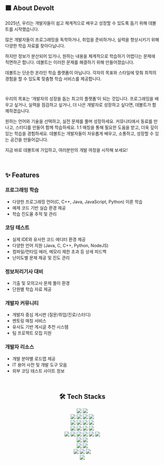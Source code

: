 <h2>🟪 About Devolt</h2>

<p>2025년, 우리는 개발자들이 쉽고 체계적으로 배우고 성장할 수 있도록 돕기 위해 데볼트를 시작했습니다.</p>
<p>많은 개발자들이 프로그래밍을 독학하거나, 취업을 준비하거나, 실력을 향상시키기 위해 다양한 학습 자료를 찾아다닙니다.</p>
<p>하지만 정보가 분산되어 있거나, 원하는 내용을 체계적으로 학습하기 어렵다는 문제에 직면하곤 합니다. 데볼트는 이러한 문제를 해결하기 위해 만들어졌습니다.</p>
<p>데볼트는 단순한 온라인 학습 플랫폼이 아닙니다. 각자의 목표와 스타일에 맞춰 최적의 경험을 할 수 있도록 맞춤형 학습 서비스를 제공합니다.</p>
<br>

<p>우리의 목표는 ‘개발자의 성장을 돕는 최고의 플랫폼’이 되는 것입니다. 프로그래밍을 배우고 싶거나, 실력을 점검하고 싶거나, 더 나은 개발자로 성장하고 싶다면, 데볼트가 함께하겠습니다.</p>
<p>원하는 언어와 기술을 선택하고, 실전 문제를 풀며 성장하세요. 커뮤니티에서 동료를 만나고, 스터디를 만들어 함께 학습하세요. 1:1 매칭을 통해 필요한 도움을 받고, 더욱 깊이 있는 학습을 경험하세요. 데볼트는 개발자들이 자유롭게 배우고, 소통하고, 성장할 수 있는 공간을 만들어갑니다.</p>
<p>지금 바로 데볼트에 가입하고, 여러분만의 개발 여정을 시작해 보세요!</p>
<br>

<h2>✨ Features</h2>

### 프로그래밍 학습
- 다양한 프로그래밍 언어(C, C++, Java, JavaScript, Python) 이론 학습
- 예제 코드 기반 실습 환경 제공
- 학습 진도율 추적 및 관리

### 코딩 테스트
- 실제 IDE와 유사한 코드 에디터 환경 제공
- 다양한 언어 지원 (Java, C, C++, Python, NodeJS)
- 컴파일/런타임 에러, 메모리 제한 초과 등 상세 피드백
- 난이도별 문제 제공 및 진도 관리

### 정보처리기사 대비
- 기출 및 모의고사 문제 풀이 환경
- 단원별 학습 자료 제공

### 개발자 커뮤니티
- 개발자 중심 게시판 (질문/취업/진로/스터디)
- 멘토링 매칭 서비스
- 유사도 기반 게시글 추천 시스템
- 팀 프로젝트 모집 지원

### 개발자 리소스
- 개발 분야별 로드맵 제공
- IT 용어 사전 및 개발 도구 모음
- 외부 코딩 테스트 사이트 정보
<br />

<div align=center><h2>🛠️ Tech Stacks</h2></div>
<div align=center> 
  <img src="https://img.shields.io/badge/java-%23ED8B00.svg?style=for-the-badge&logo=openjdk&logoColor=white"> 
  <img src="https://img.shields.io/badge/python-3776AB?style=for-the-badge&logo=python&logoColor=white"> 
  <br>
  
  <img src="https://img.shields.io/badge/html5-E34F26?style=for-the-badge&logo=html5&logoColor=white"> 
  <img src="https://img.shields.io/badge/css-1572B6?style=for-the-badge&logo=css3&logoColor=white"> 
  <img src="https://img.shields.io/badge/typescript-%23007ACC.svg?style=for-the-badge&logo=typescript&logoColor=white"> 
  <img src="https://img.shields.io/badge/javascript-F7DF1E?style=for-the-badge&logo=javascript&logoColor=black"> 
  <br>
  
  <img src="https://img.shields.io/badge/mysql-4479A1?style=for-the-badge&logo=mysql&logoColor=white"> 
  <img src="https://img.shields.io/badge/firebase-FFCA28?style=for-the-badge&logo=firebase&logoColor=white">
  <img src="https://img.shields.io/badge/elasticsearch-%230377CC.svg?style=for-the-badge&logo=elasticsearch&logoColor=white">
  <img src="https://img.shields.io/badge/redis-%23DD0031.svg?style=for-the-badge&logo=redis&logoColor=white">
  <br>
  
  <img src="https://img.shields.io/badge/react-61DAFB?style=for-the-badge&logo=react&logoColor=black"> 
  <img src="https://img.shields.io/badge/styled--components-DB7093?style=for-the-badge&logo=styled-components&logoColor=white">
  <img src="https://img.shields.io/badge/redux-%23593d88.svg?style=for-the-badge&logo=redux&logoColor=white">
  <img src="https://img.shields.io/badge/vite-%23646CFF.svg?style=for-the-badge&logo=vite&logoColor=white">
  <br>
  
  <img src="https://img.shields.io/badge/SpringBoot-6DB33F?style=for-the-badge&logo=Spring&logoColor=white"> 
  <img src="https://img.shields.io/badge/Spring_data_jpa-6DB33F?style=for-the-badge&logo=SpringSecurity&logoColor=white"> 
  <img src="https://img.shields.io/badge/Spring%20Security-6DB33F?style=for-the-badge&logo=springsecurity&logoColor=white">
  <img src="https://img.shields.io/badge/JWT-black?style=for-the-badge&logo=JSON%20web%20tokens&logoColor=white"> 
  <img src="https://img.shields.io/badge/flask-000000?style=for-the-badge&logo=flask&logoColor=white"> 
  <img src="https://img.shields.io/badge/celery-%23a9cc54.svg?style=for-the-badge&logo=celery&logoColor=ddf4a4"> 
  <br>

  <img src="https://img.shields.io/badge/amazonaws-232F3E?style=for-the-badge&logo=amazonaws&logoColor=white"> 
  <img src="https://img.shields.io/badge/apache tomcat-F8DC75?style=for-the-badge&logo=apachetomcat&logoColor=white">
  <br>
  
  <img src="https://img.shields.io/badge/docker-%230db7ed.svg?style=for-the-badge&logo=docker&logoColor=white"> 
  <img src="https://img.shields.io/badge/github%20actions-%232671E5.svg?style=for-the-badge&logo=githubactions&logoColor=white"> 
  <br>

  <img src="https://img.shields.io/badge/github-181717?style=for-the-badge&logo=github&logoColor=white">
  <img src="https://img.shields.io/badge/git-F05032?style=for-the-badge&logo=git&logoColor=white"> 
  <img src="https://img.shields.io/badge/-Swagger-%23Clojure?style=for-the-badge&logo=swagger&logoColor=white"> 
  <br>
  
  <img src="https://img.shields.io/badge/react_native-%2320232a.svg?style=for-the-badge&logo=react&logoColor=%2361DAFB"> 
</div>
